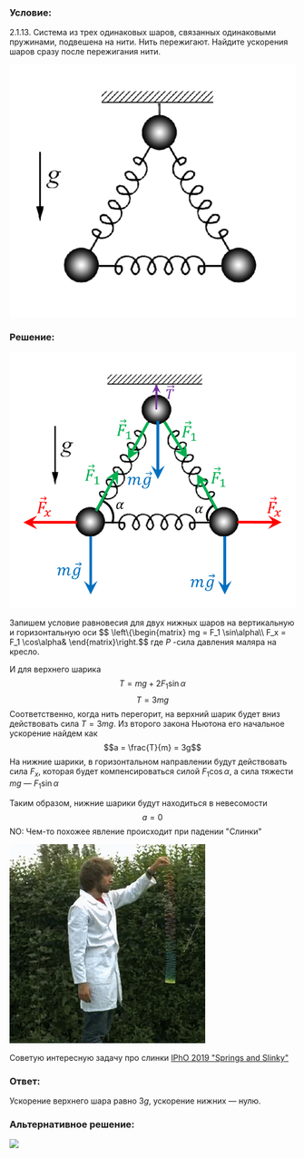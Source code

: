 ###  Условие: 

$2.1.13.$ Система из трех одинаковых шаров, связанных одинаковыми пружинами, подвешена на нити. Нить пережигают. Найдите ускорения шаров сразу после пережигания нити. 

![ К задаче 2.1.13 |532x469, 34%](../../img/2.1.13/statement.png)

###  Решение: 

![ Силы действующие на систему |842x756, 46%](../../img/2.1.13/draw.png)

Запишем условие равновесия для двух нижных шаров на вертикальную и горизонтальную оси $$ \left\\{\begin{matrix} mg = F_1 \sin\alpha\\\ F_x = F_1 \cos\alpha& \end{matrix}\right.$$ где $P$ -сила давления маляра на кресло. 

И для верхнего шарика $$T = mg + 2F_1 \sin\alpha$$ $$T = 3mg$$ Соответственно, когда нить перегорит, на верхний шарик будет вниз действовать сила $T=3mg$. Из второго закона Ньютона его начальное ускорение найдем как $$a = \frac{T}{m} = 3g$$ На нижние шарики, в горизонтальном направлении будут действовать сила $F_x$, которая будет компенсироваться силой $F_1 \cos\alpha$, а сила тяжести $mg$ — $F_1 \sin\alpha$ 

Таким образом, нижние шарики будут находиться в невесомости $$a=0$$ NO: Чем-то похожее явление происходит при падении "Слинки" 

![ Падение слинки |345x351, 46%](../../img/2.1.13/slinki.gif)

Советую интересную задачу про слинки [IPhO 2019 "Springs and Slinky"](https://s3.eu-central-1.amazonaws.com/physprob.com/files/ipho/2019_Israel_p1.pdf)

###  Ответ: 

Ускорение верхнего шара равно $3g$, ускорение нижних — нулю. 

###  Альтернативное решение: 

![](https://www.youtube.com/embed/YkN_dFvKC7g?t=1184)   

